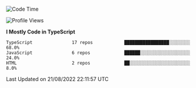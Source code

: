 <!--START_SECTION:waka-->
![Code Time](http://img.shields.io/badge/Code%20Time-2%2C627%20hrs%2028%20mins-blue)

![Profile Views](http://img.shields.io/badge/Profile%20Views-3-blue)

**I Mostly Code in TypeScript** 

```text
TypeScript               17 repos            █████████████████░░░░░░░░   68.0% 
JavaScript               6 repos             ██████░░░░░░░░░░░░░░░░░░░   24.0% 
HTML                     2 repos             ██░░░░░░░░░░░░░░░░░░░░░░░   8.0%

```



 Last Updated on 21/08/2022 22:11:57 UTC
<!--END_SECTION:waka-->
